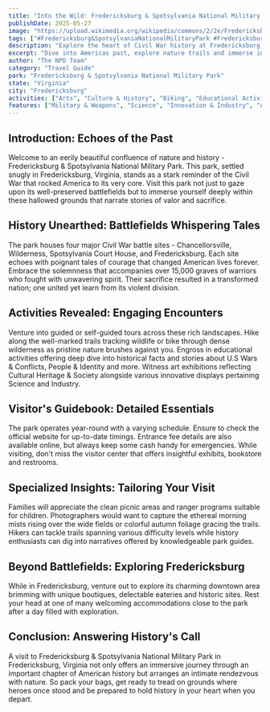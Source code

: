 ```yaml
---
title: "Into the Wild: Fredericksburg & Spotsylvania National Military Park, Fredericksburg, Virginia"
publishDate: 2025-05-27
image: "https://upload.wikimedia.org/wikipedia/commons/2/2e/Fredericksburg_Battlefield_-_Fredericksburg%2C_Virginia_-_8124587643.jpg"
tags: ["#Fredericksburg&SpotsylvaniaNationalMilitaryPark #Fredericksburg #Virginia #HistoricalSite #CulturalHeritage #NatureTrail #EducationalActivities #Hiking&Biking"]
description: "Explore the heart of Civil War history at Fredericksburg & Spotsylvania National Military Park in Fredericksburg, Virginia. A detailed guide for unforgettabl..."
excerpt: "Dive into Americas past, explore nature trails and immerse in a unique cultural experience at the Fredericksburg & Spotsylvania National Military Park."
author: "The NPD Team"
category: "Travel Guide"
park: "Fredericksburg & Spotsylvania National Military Park"
state: "Virginia"
city: "Fredericksburg"
activities: ["Arts", "Culture & History", "Biking", "Educational Activities", "Guided & Self-Guided Tours", "Hiking & Trekking"]
features: ["Military & Weapons", "Science", "Innovation & Industry", "Art", "Music & Literature", "Wildlife & Conservation", "Health", "U.S. Wars & Conflicts", "People & Identity", "Cultural Heritage & Society"]
---
```


## Introduction: Echoes of the Past
Welcome to an eerily beautiful confluence of nature and history - Fredericksburg & Spotsylvania National Military Park. This park, settled snugly in Fredericksburg, Virginia, stands as a stark reminder of the Civil War that rocked America to its very core. Visit this park not just to gaze upon its well-preserved battlefields but to immerse yourself deeply within these hallowed grounds that narrate stories of valor and sacrifice.

## History Unearthed: Battlefields Whispering Tales
The park houses four major Civil War battle sites - Chancellorsville, Wilderness, Spotsylvania Court House, and Fredericksburg. Each site echoes with poignant tales of courage that changed American lives forever. Embrace the solemnness that accompanies over 15,000 graves of warriors who fought with unwavering spirit. Their sacrifice resulted in a transformed nation; one united yet learn from its violent division.

## Activities Revealed: Engaging Encounters
Venture into guided or self-guided tours across these rich landscapes. Hike along the well-marked trails tracking wildlife or bike through dense wilderness as pristine nature brushes against you. Engross in educational activities offering deep dive into historical facts and stories about U.S Wars & Conflicts, People & Identity and more. Witness art exhibitions reflecting Cultural Heritage & Society alongside various innovative displays pertaining Science and Industry.

## Visitor's Guidebook: Detailed Essentials
The park operates year-round with a varying schedule. Ensure to check the official website for up-to-date timings. Entrance fee details are also available online, but always keep some cash handy for emergencies. While visiting, don't miss the visitor center that offers insightful exhibits, bookstore and restrooms.

## Specialized Insights: Tailoring Your Visit
Families will appreciate the clean picnic areas and ranger programs suitable for children. Photographers would want to capture the ethereal morning mists rising over the wide fields or colorful autumn foliage gracing the trails. Hikers can tackle trails spanning various difficulty levels while history enthusiasts can dig into narratives offered by knowledgeable park guides.

## Beyond Battlefields: Exploring Fredericksburg 
While in Fredericksburg, venture out to explore its charming downtown area brimming with unique boutiques, delectable eateries and historic sites. Rest your head at one of many welcoming accommodations close to the park after a day filled with exploration.

## Conclusion: Answering History's Call
A visit to Fredericksburg & Spotsylvania National Military Park in Fredericksburg, Virginia not only offers an immersive journey through an important chapter of American history but arranges an intimate rendezvous with nature. So pack your bags, get ready to tread on grounds where heroes once stood and be prepared to hold history in your heart when you depart.